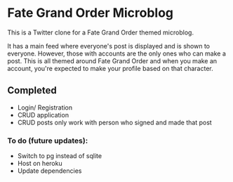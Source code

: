 # Fate Grand Order Microblog

This is a Twitter clone for a Fate Grand Order themed microblog.

It has a main feed where everyone's post is displayed and is shown to everyone. However, those with accounts are the only ones who can make a post. This is all themed around Fate Grand Order and when you make an account, you're expected to make your profile based on that character.

## Completed
 - Login/ Registration
 - CRUD application
 - CRUD posts only work with person who signed and made that post

### To do (future updates):
 - Switch to pg instead of sqlite
 - Host on heroku
 - Update dependencies

